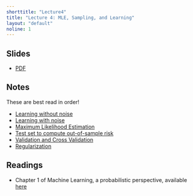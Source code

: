 ```yaml
---
shorttitle: "Lecture4"
title: "Lecture 4: MLE, Sampling, and Learning"
layout: "default"
noline: 1
---
```


## Slides

- [PDF](../slides/lecture4.pdf)

## Notes

These are best read in order!

- [Learning without noise](../wiki/noiseless_learning.html)
- [Learning with noise](../wiki/noisylearning.html)
- [Maximum Likelihood Estimation](../wiki/MLE.html)
- [Test set to compute out-of-sample risk](../wiki/testingtraining.html)
- [Validation and Cross Validation](../wiki/validation.html)
- [Regularization](../wiki/regularization.html)

## Readings

- Chapter 1 of Machine Learning, a probabilistic perspective, available [here](https://www.cs.ubc.ca/~murphyk/MLbook/pml-intro-22may12.pdf)
